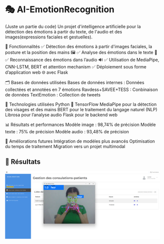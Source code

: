 # 🎭 AI-EmotionRecognition

(Juste un partie du code)
Un projet d'intelligence artificielle pour la détection des émotions à partir du texte, de l'audio et des images(expressions faciales et gestuelles).

📌 Fonctionnalités
✅ Détection des émotions à partir d'images faciales, la posture et la position des mains 🖼️
✅ Analyse des émotions dans le texte 📝
✅ Reconnaissance des émotions dans l’audio 🔊
✅ Utilisation de MediaPipe, CNN-LSTM, BERT et attention mechanism
✅ Déploiement sous forme d’application web 🌐 avec Flask

🗂️ Bases de données utilisées
Bases de données internes : Données collectées et annotées en 7 émotions
Ravdess+SAVEE+TESS : Conbinaison de données
TextEmotion : Collection de tweets


🔧 Technologies utilisées
Python 🐍
TensorFlow 
MediaPipe pour la détection des visages et des mains
BERT pour le traitement du langage naturel (NLP)
Librosa pour l’analyse audio
Flask pour le backend web

📊 Résultats et performances
Modèle image : 98,74% de précision
Modèle texte : 75% de précision
Modèle audio : 93,48% de précision

🎯 Améliorations futures
Intégration de modèles plus avancés
Optimisation du temps de traitement
Migration vers un projet multimodal

## 🚀 Résultats  
![Deroulement](detectionVisuelle.png) 

